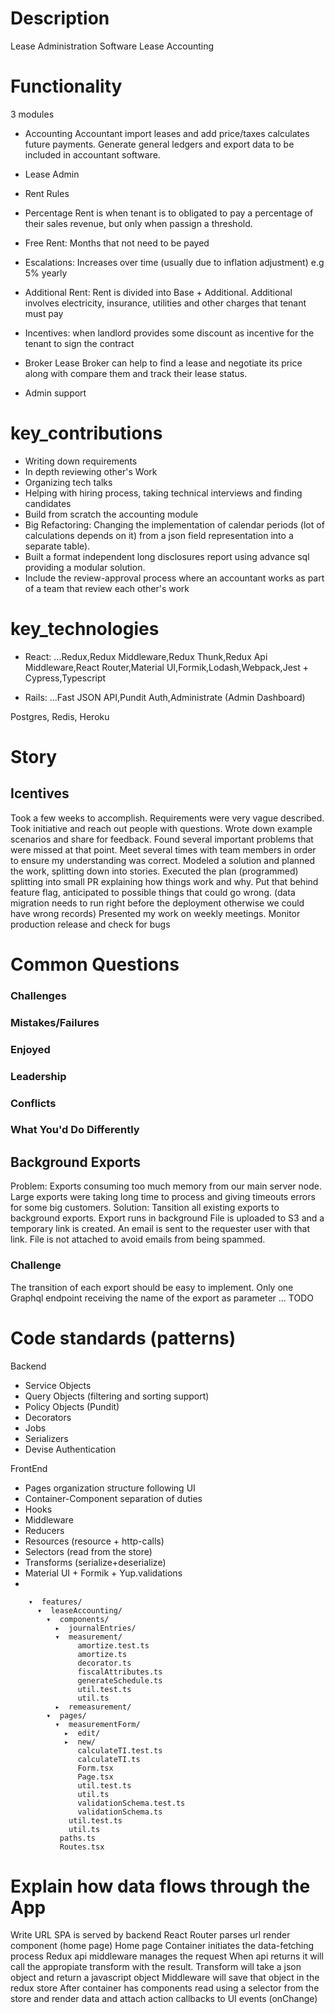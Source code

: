 # Description
Lease Administration Software
Lease Accounting

# Functionality
3 modules
* Accounting
Accountant import leases and add price/taxes calculates future payments.
Generate general ledgers and export data to be included in accountant software.

* Lease Admin
* Rent Rules
* Percentage Rent is when tenant is to obligated to pay a percentage of their sales revenue, but only when passign a threshold.
* Free Rent: Months that not need to be payed
* Escalations: Increases over time (usually due to inflation adjustment) e.g 5% yearly
* Additional Rent: Rent is divided into Base + Additional. Additional involves electricity, insurance, utilities and other charges that tenant must pay
* Incentives: when landlord provides some discount as incentive for the tenant to sign the contract

* Broker Lease
Broker can help to find a lease and negotiate its price along with compare them and track their lease status.

* Admin support

# key_contributions
* Writing down requirements
* In depth reviewing other's Work
* Organizing tech talks
* Helping with hiring process, taking technical interviews and finding candidates
* Build from scratch the accounting module
* Big Refactoring: Changing the implementation of calendar periods (lot of calculations depends on it)
from a json field representation into a separate table).
* Built a format independent long disclosures report using advance sql providing a modular solution.
* Include the review-approval process where an accountant works as part of a team that review each other's work

# key_technologies
 * React:
   ...Redux,Redux Middleware,Redux Thunk,Redux Api Middleware,React Router,Material UI,Formik,Lodash,Webpack,Jest + Cypress,Typescript

* Rails:
  ...Fast JSON API,Pundit Auth,Administrate (Admin Dashboard)

Postgres, Redis, Heroku

# Story

## 

## Icentives
Took a few weeks to accomplish.
Requirements were very vague described.
Took initiative and reach out people with questions.
Wrote down example scenarios and share for feedback.
Found several important problems that were missed at that point.
Meet several times with team members in order to ensure my understanding was correct.
Modeled a solution and planned the work, splitting down into stories.
Executed the plan (programmed) splitting into small PR explaining how things work and why.
Put that behind feature flag, anticipated to possible things that could go wrong.
(data migration needs to run right before the deployment otherwise we could have wrong records)
Presented my work on weekly meetings.
Monitor production release and check for bugs

# Common Questions
### Challenges
### Mistakes/Failures
### Enjoyed
### Leadership
### Conflicts
### What You'd Do Differently

## Background Exports
Problem: Exports consuming too much memory from our main server node.
Large exports were taking long time to process and giving timeouts errors for some big customers.
Solution: Tansition all existing exports to background exports.
Export runs in background
File is uploaded to S3 and a temporary link is created.
An email is sent to the requester user with that link.
File is not attached to avoid emails from being spammed.

### Challenge
The transition of each export should be easy to implement.
Only one Graphql endpoint receiving the name of the export as parameter 
... TODO 

# Code standards (patterns)

Backend
* Service Objects
* Query Objects (filtering and sorting support)
* Policy Objects (Pundit)
* Decorators
* Jobs
* Serializers
* Devise Authentication

FrontEnd
* Pages organization structure following UI
* Container-Component separation of duties
* Hooks
* Middleware
* Reducers
* Resources (resource + http-calls)
* Selectors (read from the store)
* Transforms (serialize+deserialize)
* Material UI + Formik + Yup.validations
*


```
    ▾  features/
      ▾  leaseAccounting/
        ▾  components/
          ▸  journalEntries/
          ▾  measurement/
               amortize.test.ts
               amortize.ts
               decorator.ts
               fiscalAttributes.ts
               generateSchedule.ts
               util.test.ts
               util.ts
          ▸  remeasurement/
        ▾  pages/
          ▾  measurementForm/
            ▸  edit/
            ▸  new/
               calculateTI.test.ts
               calculateTI.ts
               Form.tsx
               Page.tsx
               util.test.ts
               util.ts
               validationSchema.test.ts
               validationSchema.ts
             util.test.ts
             util.ts
           paths.ts
           Routes.tsx
```

# Explain how data flows through the App
Write URL
SPA is served by backend
React Router parses url render component (home page)
Home page Container initiates the data-fetching process
Redux api middleware manages the request
When api returns it will call the appropiate transform with the result.
Transform will take a json object and return a javascript object
Middleware will save that object in the redux store
After container has components read using a selector from the store and render data and attach action callbacks to UI events (onChange)
